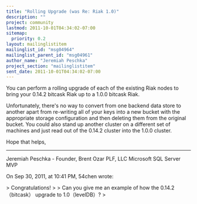 ```yaml
---
title: "Rolling Upgrade (was Re: Riak 1.0)"
description: ""
project: community
lastmod: 2011-10-01T04:34:02-07:00
sitemap:
  priority: 0.2
layout: mailinglistitem
mailinglist_id: "msg04964"
mailinglist_parent_id: "msg04961"
author_name: "Jeremiah Peschka"
project_section: "mailinglistitem"
sent_date: 2011-10-01T04:34:02-07:00
---
```



You can perform a rolling upgrade of each of the existing Riak nodes to bring 
your 0.14.2 bitcask Riak up to a 1.0.0 bitcask Riak.

Unfortunately, there's no way to convert from one backend data store to another 
apart from re-writing all of your keys into a new bucket with the appropriate 
storage configuration and then deleting them from the original bucket. You 
could also stand up another cluster on a different set of machines and just 
read out of the 0.14.2 cluster into the 1.0.0 cluster.

Hope that helps,

---
Jeremiah Peschka - Founder, Brent Ozar PLF, LLC
Microsoft SQL Server MVP

On Sep 30, 2011, at 10:41 PM, 54chen wrote:

&gt; Congratulations!
&gt; 
&gt; Can you give me an example of how the 0.14.2（bitcask） upgrade to 1.0（levelDB）?
&gt; 
